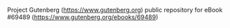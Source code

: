 Project Gutenberg (https://www.gutenberg.org) public repository for
eBook #69489 (https://www.gutenberg.org/ebooks/69489)
